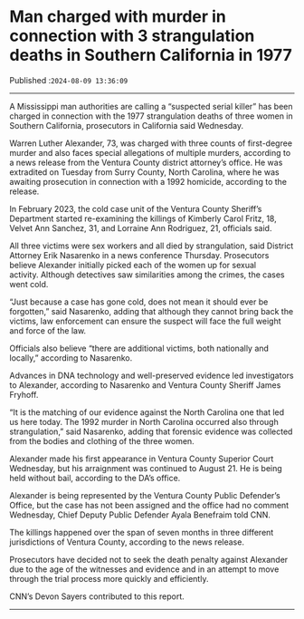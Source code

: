 # Man charged with murder in connection with 3 strangulation deaths in Southern California in 1977

Published :`2024-08-09 13:36:09`

---

A Mississippi man authorities are calling a “suspected serial killer” has been charged in connection with the 1977 strangulation deaths of three women in Southern California, prosecutors in California said Wednesday.

Warren Luther Alexander, 73, was charged with three counts of first-degree murder and also faces special allegations of multiple murders, according to a news release from the Ventura County district attorney’s office. He was extradited on Tuesday from Surry County, North Carolina, where he was awaiting prosecution in connection with a 1992 homicide, according to the release.

In February 2023, the cold case unit of the Ventura County Sheriff’s Department started re-examining the killings of Kimberly Carol Fritz, 18, Velvet Ann Sanchez, 31, and Lorraine Ann Rodriguez, 21, officials said.

All three victims were sex workers and all died by strangulation, said District Attorney Erik Nasarenko in a news conference Thursday. Prosecutors believe Alexander initially picked each of the women up for sexual activity. Although detectives saw similarities among the crimes, the cases went cold.

“Just because a case has gone cold, does not mean it should ever be forgotten,” said Nasarenko, adding that although they cannot bring back the victims, law enforcement can ensure the suspect will face the full weight and force of the law.

Officials also believe “there are additional victims, both nationally and locally,” according to Nasarenko.

Advances in DNA technology and well-preserved evidence led investigators to Alexander, according to Nasarenko and Ventura County Sheriff James Fryhoff.

“It is the matching of our evidence against the North Carolina one that led us here today. The 1992 murder in North Carolina occurred also through strangulation,” said Nasarenko, adding that forensic evidence was collected from the bodies and clothing of the three women.

Alexander made his first appearance in Ventura County Superior Court Wednesday, but his arraignment was continued to August 21. He is being held without bail, according to the DA’s office.

Alexander is being represented by the Ventura County Public Defender’s Office, but the case has not been assigned and the office had no comment Wednesday, Chief Deputy Public Defender Ayala Benefraim told CNN.

The killings happened over the span of seven months in three different jurisdictions of Ventura County, according to the news release.

Prosecutors have decided not to seek the death penalty against Alexander due to the age of the witnesses and evidence and in an attempt to move through the trial process more quickly and efficiently.

CNN’s Devon Sayers contributed to this report.

---

